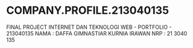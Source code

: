 # COMPANY.PROFILE.213040135
FINAL PROJECT INTERNET DAN TEKNOLOGI WEB - PORTFOLIO - 213040135 
NAMA : DAFFA GIMNASTIAR KURNIA IRAWAN NRP : 21 3040 135
